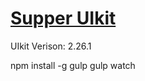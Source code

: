 # [Supper UIkit](https://github.com/nguyentruonggiang/supper-uikit)
UIkit Verison: 2.26.1


npm install -g gulp
gulp watch